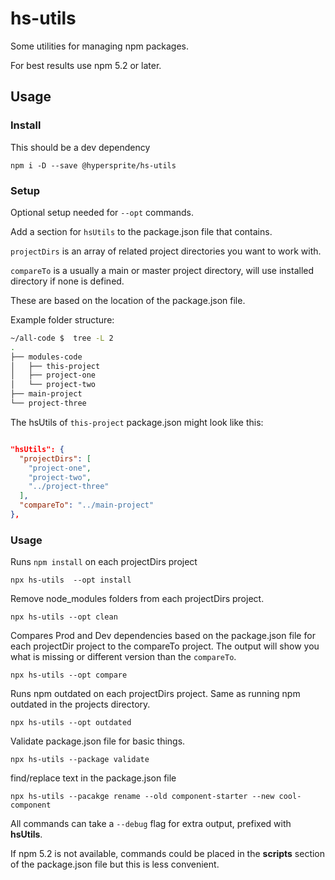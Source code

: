 # hs-utils

Some utilities for managing npm packages.

For best results use npm 5.2 or later.

## Usage

### Install

This should be a dev dependency

```npm i -D --save @hypersprite/hs-utils```

### Setup

Optional setup needed for `--opt` commands.

Add a section for `hsUtils` to the package.json file that contains.

`projectDirs` is an array of related project directories you want to work with.

`compareTo` is a usually a main or master project directory, will use installed directory if none is defined.

These are based on the location of the package.json file.

Example folder structure:
```bash
~/all-code $  tree -L 2
.
├── modules-code
│   ├── this-project
│   ├── project-one
│   └── project-two
├── main-project
└── project-three
```

The hsUtils of `this-project` package.json might look like this:

```json

"hsUtils": {
  "projectDirs": [
    "project-one",
    "project-two",
    "../project-three"
  ],
  "compareTo": "../main-project"
},
```

### Usage

Runs `npm install` on each projectDirs project

`npx hs-utils  --opt install`

Remove node_modules folders from each projectDirs project.

`npx hs-utils --opt clean`

Compares Prod and Dev dependencies based on the package.json file for each projectDir project to the compareTo project. The output will show you what is missing or different version than the `compareTo`.

`npx hs-utils --opt compare`

Runs npm outdated on each projectDirs project. Same as running npm outdated in the projects directory.

`npx hs-utils --opt outdated`


Validate package.json file for basic things.

`npx hs-utils --package validate`

find/replace text in the package.json file

`npx hs-utils --pacakge rename --old component-starter --new cool-component`

All commands can take a `--debug` flag for extra output, prefixed with **hsUtils**.

If npm 5.2 is not available, commands could be placed in the **scripts** section of the package.json file but this is less convenient.
